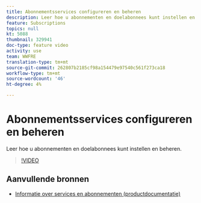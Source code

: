 ```yaml
---
title: Abonnementsservices configureren en beheren
description: Leer hoe u abonnementen en doelabonnees kunt instellen en beheren.
feature: Subscriptions
topics: null
kt: 5088
thumbnail: 329941
doc-type: feature video
activity: use
team: WWFRE
translation-type: tm+mt
source-git-commit: 262807b2185cf98a154479e97540c561f273ca18
workflow-type: tm+mt
source-wordcount: '46'
ht-degree: 4%

---
```



# Abonnementsservices configureren en beheren

Leer hoe u abonnementen en doelabonnees kunt instellen en beheren.

>[!VIDEO](https://video.tv.adobe.com/v/329941?quality=12)

## Aanvullende bronnen

* [Informatie over services en abonnementen (productdocumentatie)](https://experienceleague.adobe.com/docs/campaign-classic/using/sending-messages/subscriptions-and-referrals/about-services-and-subscriptions.html)

